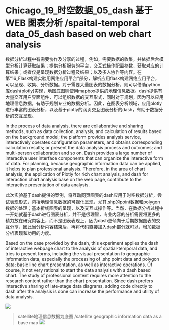 # Chicago_19_时空数据_05_dash 基于WEB 图表分析 /spaital-temporal data_05_dash based on web chart analysis
数据分析过程中有需要协作及分享的过程，例如，需要数据的收集，并依据后台模型分析计算获取结果；提供分析服务的平台，交互式操作配置参数，获取对应的计算结果；或者仅是呈现数据分析过程及结果；以及多人协作等内容。在第“16_Flask构建实验用网络应用平台”部分，解析应用flask构建网络应用平台，可以呈现、收集、分析数据。对于需要大量图表的数据分析，则可以借助python库dash(plotly)实现，地图底图则使用mapbox提供的地理信息数据。dash提供有大量交互用户界面组件，可以组织数据的交互形式，同时对于规划，因为可以应用地理信息数据，有助于规划专业的数据分析。因此，在图表分析领域，应用plotly进行丰富的图表分析，以及基于plotly的网页交互图表分析的dash，有助于数据分析的交互呈现。

In the process of data analysis, there are collaborative and sharing methods, such as data collection, analysis, and calculation of results based on the background model; the platform provides analysis service, interactively operates configuration parameters, and obtains corresponding calculation results; or present the data analysis process and outcomes; and multi-person collaboration and so on. Dash provides a large number of interactive user interface components that can organize the interactive form of data. For planning, because geographic information data can be applied, it helps to plan professional analysis. Therefore, in the area of chart analysis, the application of Plotly for rich chart analysis, and dash for interaction chart analysis base on the web page, contribute to the interactive presentation of data analysis.


此次实验基于dash提供的案例，将互动网页图表的dash应用于时空数据分析，尝试表现形式，包括地理信息数据的可视化呈现，尤其.shp的point数据和polygon数据的处理；基本折线图表的呈现，以及交互式操作等。当然，在数据分析过程中一开始就基于dash进行图表分析，并不是很理智，专业内容的分析需要将更多的精力放在研究内容上，而不是图表表现上，因为dash更倾向于后期数据图表的交互分享，因此当分析内容结束后，再将代码直接加入dash部分就可以，增加数据分析表现和功用的力度。

Based on the case provided by the dash, this experiment applies the dash of interactive webpage chart to the analysis of spatial-temporal data, and tries to present forms, including the visual presentation fo geographic information data, especially the processing of .shp point data and polygon data; basic line chart presentation, as well as interactive operations. Of course, it not very rational to start the data analysis with a dash based chart. The study of professional content requires more attention to the research content rather than the chart presentation. Since dash prefers interactive sharing of late-stage data diagrams, adding code directly to dash after the analysis is done can increase the performance and utility of data analysis.

![](https://github.com/richieBao/python-urbanPlanning/blob/master/images/49_01.jpg)
> satellite地理信息数据为底图 /satellite geographic information data as a base map
![](https://github.com/richieBao/python-urbanPlanning/blob/master/images/49_02.jpg)
